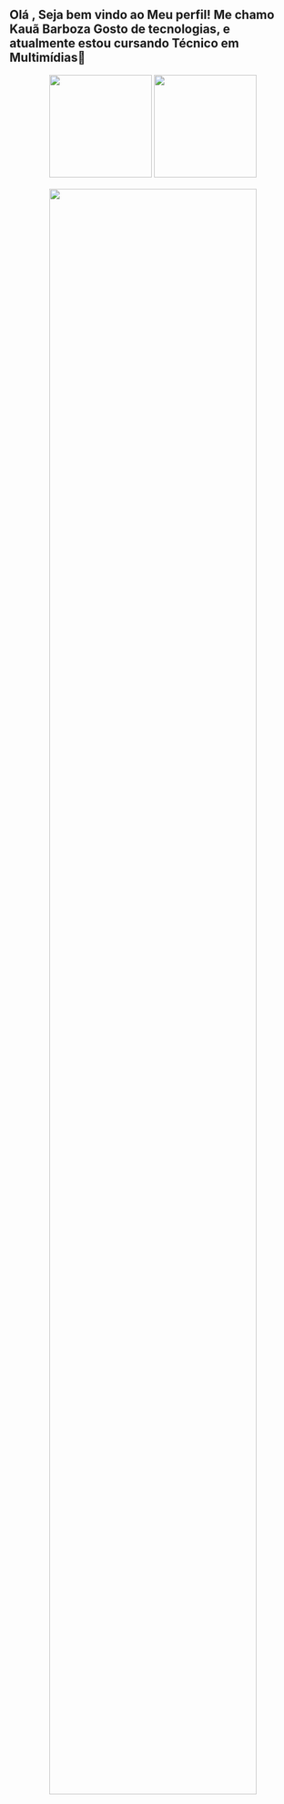 <h2> Olá , Seja bem vindo ao Meu perfil! Me chamo Kauã Barboza 
Gosto de tecnologias, e atualmente estou cursando Técnico em Multimídias📱</h2>

<div align="center">
 <img height="180em" src="https://github-readme-stats.vercel.app/api/top-langs/?username=KauaBarboza03-assis&layout=compact&langs_count=7&theme=dracula"/>
 <img height="180em" src=""/>
</div>
<br>
<div align="center">
<img width="85%" height="85%"  src=""/>
</div>
